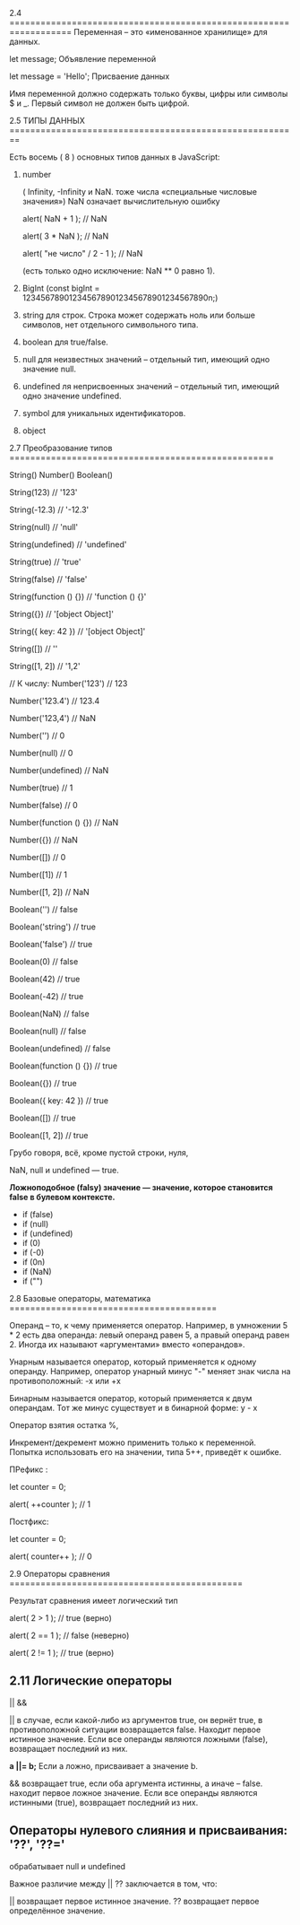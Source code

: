 2.4 ==================================================================
Переменная – это «именованное хранилище» для данных.

let message; Объявление переменной

let message = 'Hello'; Присваение данных

Имя переменной должно содержать только буквы, цифры или символы $ и _.
Первый символ не должен быть цифрой.

2.5 ТИПЫ ДАННЫХ ========================================================

Есть восемь ( 8 ) основных типов данных в JavaScript:
1) number 

    ( Infinity, -Infinity и NaN. тоже числа  «специальные числовые значения») NaN означает вычислительную ошибку

    alert( NaN + 1 ); // NaN

    alert( 3 * NaN ); // NaN

    alert( "не число" / 2 - 1 ); // NaN

    (есть только одно исключение: NaN ** 0 равно 1).

2) BigInt  (const bigInt = 1234567890123456789012345678901234567890n;)

3) string   для строк. Строка может содержать ноль или больше символов, нет отдельного символьного типа.

4) boolean   для true/false.

5) null   для неизвестных значений – отдельный тип, имеющий одно значение null.

6) undefined   ля неприсвоенных значений – отдельный тип, имеющий одно значение undefined.

7) symbol   для уникальных идентификаторов.

8) object


2.7 Преобразование типов ===================================================

String() Number() Boolean()


String(123) // '123'

String(-12.3) // '-12.3'

String(null) // 'null'

String(undefined) // 'undefined'

String(true) // 'true'

String(false) // 'false'

String(function () {}) // 'function () {}'

String({}) // '[object Object]'

String({ key: 42 }) // '[object Object]'

String([]) // ''

String([1, 2]) // '1,2'



// К числу:
Number('123') // 123

Number('123.4') // 123.4

Number('123,4') // NaN

Number('') // 0

Number(null) // 0

Number(undefined) // NaN

Number(true) // 1

Number(false) // 0

Number(function () {}) // NaN

Number({}) // NaN

Number([]) // 0

Number([1]) // 1

Number([1, 2]) // NaN


Boolean('') // false

Boolean('string') // true

Boolean('false') // true

Boolean(0) // false

Boolean(42) // true

Boolean(-42) // true

Boolean(NaN) // false

Boolean(null) // false

Boolean(undefined) // false

Boolean(function () {}) // true

Boolean({}) // true

Boolean({ key: 42 }) // true

Boolean([]) // true

Boolean([1, 2]) // true


<p>Грубо говоря, всё, кроме пустой строки, нуля,</p> 
<p>NaN, null и undefined — true.</p>
<b>Ложноподобное (falsy) значение — значение, которое становится false в булевом контексте.</b>
<ul>
    <li>if (false)</li>
    <li>if (null)</li>
    <li>if (undefined)</li>
    <li>if (0)</li>
    <li>if (-0)</li>
    <li>if (0n)</li>
    <li>if (NaN)</li>
    <li>if ("")</li>
</ul>

2.8 Базовые операторы, математика ========================================

Операнд – то, к чему применяется оператор. Например, в умножении 5 * 2 есть два операнда: левый операнд равен 5, а правый операнд равен 2. Иногда их называют «аргументами» вместо «операндов».

Унарным называется оператор, который применяется к одному операнду. Например, оператор унарный минус "-" меняет знак числа на противоположный: -x или +x

Бинарным называется оператор, который применяется к двум операндам. Тот же минус существует и в бинарной форме:  y - x 

Оператор взятия остатка %,

Инкремент/декремент можно применить только к переменной. Попытка использовать его на значении, типа 5++, приведёт к ошибке.

ПРефикс :

let counter = 0;

alert( ++counter ); // 1


Постфикс:

let counter = 0;

alert( counter++ ); // 0


2.9  Операторы сравнения =============================================

Результат сравнения имеет логический тип

alert( 2 > 1 );  // true (верно)

alert( 2 == 1 ); // false (неверно)

alert( 2 != 1 ); // true (верно)

<h2>2.11 Логические операторы</h2>

||  && 

<p>|| в случае, если какой-либо из аргументов true, он вернёт true, в противоположной ситуации возвращается false. Находит первое истинное значение. Если все операнды являются ложными (false), возвращает последний из них.</p>
<p><b>a ||= b;</b> Если a ложно, присваивает a значение b.</p>
<p>&& возвращает true, если оба аргумента истинны, а иначе – false. находит первое ложное значение. Если все операнды являются истинными (true), возвращает последний из них.</p>


<h2>Операторы нулевого слияния и присваивания: '??', '??='</h2>

<p>обрабатывает null и undefined </p>

<p>Важное различие между || ?? заключается в том, что:

|| возвращает первое истинное значение.
?? возвращает первое определённое значение.</p>
